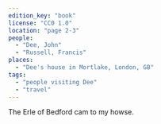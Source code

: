 ```yaml
---
edition_key: "book"
license: "CC0 1.0"
location: "page 2-3"
people:
  - "Dee, John"
  - "Russell, Francis"
places:
  - "Dee's house in Mortlake, London, GB"
tags:
  - "people visiting Dee"
  - "travel"
---
```

The Erle of Bedford
cam to my howse.
